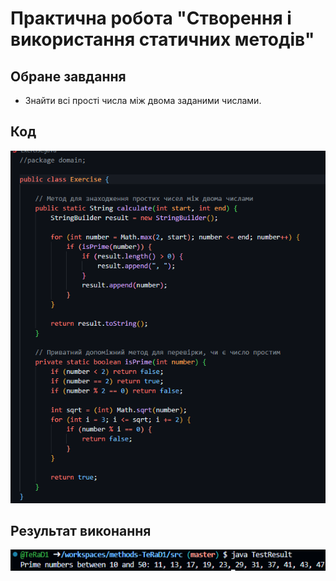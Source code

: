 # Практична робота "Створення і використання статичних методів"
## Обране завдання
- Знайти всі прості числа між двома заданими числами.
## Код 
![exercise](images/Exercise.png)
## Результат виконання
![result](images/task.png)
